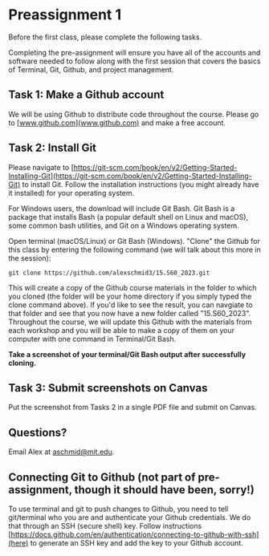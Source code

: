 # Preassignment 1

Before the first class, please complete the following tasks. 

Completing the pre-assignment will ensure you have all of the accounts and software needed to follow along with the first session that covers the basics of Terminal, Git, Github, and project management.

## Task 1: Make a Github account

We will be using Github to distribute code throughout the course. Please go to [www.github.com](www.github.com) and make a free account.

## Task 2: Install Git

Please navigate to [https://git-scm.com/book/en/v2/Getting-Started-Installing-Git](https://git-scm.com/book/en/v2/Getting-Started-Installing-Git) to install Git. Follow the installation instructions (you might already have it installed) for your operating system.

For Windows users, the download will include Git Bash. Git Bash is a package that installs Bash (a popular default shell on Linux and macOS), some common bash utilities, and Git on a Windows operating system. 

Open terminal (macOS/Linux) or Git Bash (Windows). "Clone" the Github for this class by entering the following command (we will talk about this more in the session):

`git clone https://github.com/alexschmid3/15.S60_2023.git`

This will create a copy of the Github course materials in the folder to which you cloned (the folder will be your home directory if you simply typed the clone command above). If you'd like to see the result, you can navgiate to that folder and see that you now have a new folder called "15.S60_2023". Throughout the course, we will update this Github with the materials from each workshop and you will be able to make a copy of them on your computer with one command in Terminal/Git Bash. 

**Take a screenshot of your terminal/Git Bash output after successfully cloning.**

## Task 3: Submit screenshots on Canvas

Put the screenshot from Tasks 2 in a single PDF file and submit on Canvas. 

## Questions? 

Email Alex at aschmid@mit.edu.

## Connecting Git to Github (not part of pre-assignment, though it should have been, sorry!)

To use terminal and git to push changes to Github, you need to tell git/terminal who you are and authenticate your Github credentials. We do that through an SSH (secure shell) key. Follow instructions [https://docs.github.com/en/authentication/connecting-to-github-with-ssh](here) to generate an SSH key and add the key to your Github account.
